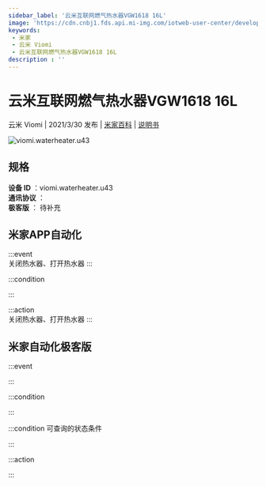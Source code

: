 ```yaml
---
sidebar_label: '云米互联网燃气热水器VGW1618 16L'
image: 'https://cdn.cnbj1.fds.api.mi-img.com/iotweb-user-center/developer_1679048994608vgp1RKTb.png?GalaxyAccessKeyId=AKVGLQWBOVIRQ3XLEW&Expires=9223372036854775807&Signature=sJ5KTzG7rftcy+LFEcfpNr/aeGs='
keywords: 
 - 米家
 - 云米 Viomi
 - 云米互联网燃气热水器VGW1618 16L
description : ''
---
```

# 云米互联网燃气热水器VGW1618 16L

云米 Viomi | 2021/3/30 发布 | [米家百科](https://home.mi.com/webapp/content/baike/product/index.html?model=viomi.waterheater.u43) | [说明书](https://home.mi.com/views/introduction.html?model=viomi.waterheater.u43&region=cn)

![viomi.waterheater.u43](https://cdn.cnbj1.fds.api.mi-img.com/iotweb-user-center/developer_1679048994608vgp1RKTb.png?GalaxyAccessKeyId=AKVGLQWBOVIRQ3XLEW&Expires=9223372036854775807&Signature=sJ5KTzG7rftcy+LFEcfpNr/aeGs=)

## 规格  
> 
**设备 ID** ：viomi.waterheater.u43  
**通讯协议** ：  
**极客版**  ： 待补充 


## 米家APP自动化  

:::event  
关闭热水器、打开热水器
:::

:::condition  

:::

:::action   
关闭热水器、打开热水器
:::

## 米家自动化极客版  

:::event  

:::

:::condition  

:::

:::condition 可查询的状态条件  

:::

:::action  

:::

        
